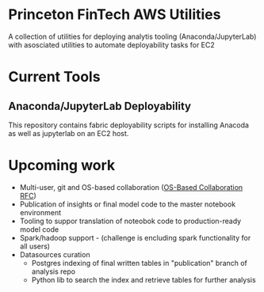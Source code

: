 Princeton FinTech AWS Utilities
=================================

A collection of utilities for deploying analytis tooling (Anaconda/JupyterLab) with
asosciated utilities to automate deployability tasks for EC2

# Current Tools

## Anaconda/JupyterLab Deployability
This repository contains fabric deployability scripts for installing Anacoda as well
as jupyterlab on an EC2 host.

# Upcoming work

* Multi-user, git and OS-based collaboration  ([OS-Based Collaboration RFC](planning/collaboration.md))
* Publication of insights or final model code to the master notebook environment
* Tooling to suppor translation of noteobok code to production-ready model code
* Spark/hadoop support - (challenge is encluding spark functionality for all users)
* Datasources curation 
    * Postgres indexing of final written tables in "publication" branch of analysis repo
    * Python lib to search the index and retrieve tables for further analysis

